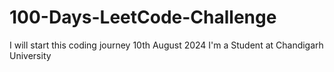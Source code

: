 # 100-Days-LeetCode-Challenge
I will start this coding journey 10th August 2024
I'm a Student at Chandigarh University
